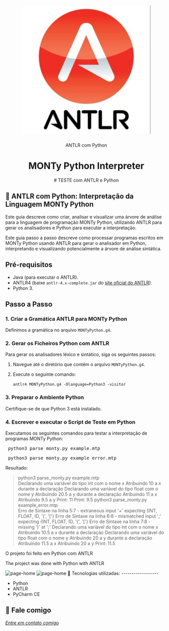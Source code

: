 <h1 align="center">
    <img width="400" src="antlr.png" />
</h1>

<p align="center">
ANTLR com Python
</p>

<h1 align="center">
MONTy Python Interpreter
</h1>

<p align="center">
# TESTE com ANTLR e Python
</p>

📌 ANTLR com Python: Interpretação da Linguagem MONTy Python
------------------
Este guia descreve como criar, analisar e visualizar uma árvore de análise para a linguagem de programação MONTy Python, utilizando ANTLR para gerar os analisadores e Python para executar a interpretação.

Este guia passo a passo descreve como processar programas escritos em MONTy Python usando ANTLR para gerar o analisador em Python, interpretando e visualizando potencialmente a árvore de análise sintática.

## Pré-requisitos

- Java (para executar o ANTLR).
- ANTLR4 (baixe `antlr-4.x-complete.jar` do [site oficial do ANTLR](https://www.antlr.org/)).
- Python 3.

## Passo a Passo

### 1. Criar a Gramática ANTLR para MONTy Python

Definimos a gramática no arquivo `MONTyPython.g4`.

### 2. Gerar os Ficheiros Python com ANTLR

Para gerar os analisadores léxico e sintático, siga os seguintes passos:

1. Navegue até o diretório que contém o arquivo `MONTyPython.g4`.
2. Execute o seguinte comando:

   ```shell
   antlr4 MONTyPython.g4 -Dlanguage=Python3 -visitor

### 3. Preparar o Ambiente Python

Certifique-se de que Python 3 está instalado.

### 4. Escrever e executar o Script de Teste em Python

Executamos os seguintes comandos para testar a interpretação de programas MONTy Python:

<pre> python3 parse_monty.py example.mtp </pre>
<pre> python3 parse_monty.py example_error.mtp </pre>

Resultado: 
> python3 parse_monty.py example.mtp               
Declarando uma variável do tipo int com o nome x
Atribuindo 10 a x durante a declaração
Declarando uma variável do tipo float com o nome y
Atribuindo 20.5 a y durante a declaração
Atribuindo 11 a x
Atribuindo 9.5 a y
Print: 11
Print: 9.5
> python3 parse_monty.py example_error.mtp         
Erro de Sintaxe na linha 5:7 - extraneous input '+' expecting {INT, FLOAT, ID, '(', '['}
Erro de Sintaxe na linha 6:8 - mismatched input ';' expecting {INT, FLOAT, ID, '(', '['}
Erro de Sintaxe na linha 7:8 - missing ')' at ';'
Declarando uma variável do tipo int com o nome x
Atribuindo 10.5 a x durante a declaração
Declarando uma variável do tipo float com o nome y
Atribuindo 20 a y durante a declaração
Atribuindo 11.5 a x
Atribuindo 20 a y
Print: 11.5

O projeto foi feito em Python com ANTLR


The project was done with Python with ANTLR


<img src="print.png" alt="page-home">

<img src="print2.png" alt="page-home">
🔧 Tecnologias utilizadas:
------------------

- Python
- ANTLR 
- PyCharm CE

💬 Fale comigo
------------------
[*Entre em contato comigo*](https://www.linkedin.com/in/ivo-baptista-3712144/)
